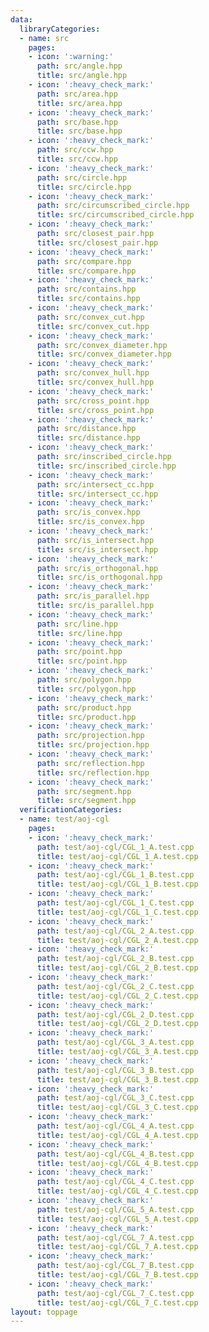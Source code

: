 ```yaml
---
data:
  libraryCategories:
  - name: src
    pages:
    - icon: ':warning:'
      path: src/angle.hpp
      title: src/angle.hpp
    - icon: ':heavy_check_mark:'
      path: src/area.hpp
      title: src/area.hpp
    - icon: ':heavy_check_mark:'
      path: src/base.hpp
      title: src/base.hpp
    - icon: ':heavy_check_mark:'
      path: src/ccw.hpp
      title: src/ccw.hpp
    - icon: ':heavy_check_mark:'
      path: src/circle.hpp
      title: src/circle.hpp
    - icon: ':heavy_check_mark:'
      path: src/circumscribed_circle.hpp
      title: src/circumscribed_circle.hpp
    - icon: ':heavy_check_mark:'
      path: src/closest_pair.hpp
      title: src/closest_pair.hpp
    - icon: ':heavy_check_mark:'
      path: src/compare.hpp
      title: src/compare.hpp
    - icon: ':heavy_check_mark:'
      path: src/contains.hpp
      title: src/contains.hpp
    - icon: ':heavy_check_mark:'
      path: src/convex_cut.hpp
      title: src/convex_cut.hpp
    - icon: ':heavy_check_mark:'
      path: src/convex_diameter.hpp
      title: src/convex_diameter.hpp
    - icon: ':heavy_check_mark:'
      path: src/convex_hull.hpp
      title: src/convex_hull.hpp
    - icon: ':heavy_check_mark:'
      path: src/cross_point.hpp
      title: src/cross_point.hpp
    - icon: ':heavy_check_mark:'
      path: src/distance.hpp
      title: src/distance.hpp
    - icon: ':heavy_check_mark:'
      path: src/inscribed_circle.hpp
      title: src/inscribed_circle.hpp
    - icon: ':heavy_check_mark:'
      path: src/intersect_cc.hpp
      title: src/intersect_cc.hpp
    - icon: ':heavy_check_mark:'
      path: src/is_convex.hpp
      title: src/is_convex.hpp
    - icon: ':heavy_check_mark:'
      path: src/is_intersect.hpp
      title: src/is_intersect.hpp
    - icon: ':heavy_check_mark:'
      path: src/is_orthogonal.hpp
      title: src/is_orthogonal.hpp
    - icon: ':heavy_check_mark:'
      path: src/is_parallel.hpp
      title: src/is_parallel.hpp
    - icon: ':heavy_check_mark:'
      path: src/line.hpp
      title: src/line.hpp
    - icon: ':heavy_check_mark:'
      path: src/point.hpp
      title: src/point.hpp
    - icon: ':heavy_check_mark:'
      path: src/polygon.hpp
      title: src/polygon.hpp
    - icon: ':heavy_check_mark:'
      path: src/product.hpp
      title: src/product.hpp
    - icon: ':heavy_check_mark:'
      path: src/projection.hpp
      title: src/projection.hpp
    - icon: ':heavy_check_mark:'
      path: src/reflection.hpp
      title: src/reflection.hpp
    - icon: ':heavy_check_mark:'
      path: src/segment.hpp
      title: src/segment.hpp
  verificationCategories:
  - name: test/aoj-cgl
    pages:
    - icon: ':heavy_check_mark:'
      path: test/aoj-cgl/CGL_1_A.test.cpp
      title: test/aoj-cgl/CGL_1_A.test.cpp
    - icon: ':heavy_check_mark:'
      path: test/aoj-cgl/CGL_1_B.test.cpp
      title: test/aoj-cgl/CGL_1_B.test.cpp
    - icon: ':heavy_check_mark:'
      path: test/aoj-cgl/CGL_1_C.test.cpp
      title: test/aoj-cgl/CGL_1_C.test.cpp
    - icon: ':heavy_check_mark:'
      path: test/aoj-cgl/CGL_2_A.test.cpp
      title: test/aoj-cgl/CGL_2_A.test.cpp
    - icon: ':heavy_check_mark:'
      path: test/aoj-cgl/CGL_2_B.test.cpp
      title: test/aoj-cgl/CGL_2_B.test.cpp
    - icon: ':heavy_check_mark:'
      path: test/aoj-cgl/CGL_2_C.test.cpp
      title: test/aoj-cgl/CGL_2_C.test.cpp
    - icon: ':heavy_check_mark:'
      path: test/aoj-cgl/CGL_2_D.test.cpp
      title: test/aoj-cgl/CGL_2_D.test.cpp
    - icon: ':heavy_check_mark:'
      path: test/aoj-cgl/CGL_3_A.test.cpp
      title: test/aoj-cgl/CGL_3_A.test.cpp
    - icon: ':heavy_check_mark:'
      path: test/aoj-cgl/CGL_3_B.test.cpp
      title: test/aoj-cgl/CGL_3_B.test.cpp
    - icon: ':heavy_check_mark:'
      path: test/aoj-cgl/CGL_3_C.test.cpp
      title: test/aoj-cgl/CGL_3_C.test.cpp
    - icon: ':heavy_check_mark:'
      path: test/aoj-cgl/CGL_4_A.test.cpp
      title: test/aoj-cgl/CGL_4_A.test.cpp
    - icon: ':heavy_check_mark:'
      path: test/aoj-cgl/CGL_4_B.test.cpp
      title: test/aoj-cgl/CGL_4_B.test.cpp
    - icon: ':heavy_check_mark:'
      path: test/aoj-cgl/CGL_4_C.test.cpp
      title: test/aoj-cgl/CGL_4_C.test.cpp
    - icon: ':heavy_check_mark:'
      path: test/aoj-cgl/CGL_5_A.test.cpp
      title: test/aoj-cgl/CGL_5_A.test.cpp
    - icon: ':heavy_check_mark:'
      path: test/aoj-cgl/CGL_7_A.test.cpp
      title: test/aoj-cgl/CGL_7_A.test.cpp
    - icon: ':heavy_check_mark:'
      path: test/aoj-cgl/CGL_7_B.test.cpp
      title: test/aoj-cgl/CGL_7_B.test.cpp
    - icon: ':heavy_check_mark:'
      path: test/aoj-cgl/CGL_7_C.test.cpp
      title: test/aoj-cgl/CGL_7_C.test.cpp
layout: toppage
---
```

